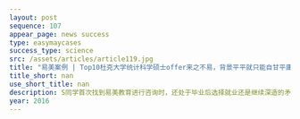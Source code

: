 ```yaml
---
layout: post
sequence: 107
appear_page: news success
type: easymaycases
success_type: science
src: /assets/articles/article119.jpg
title: "易美案例 | Top10杜克大学统计科学硕士offer来之不易，背景平平就只能自甘平庸？"
title_short: nan
use_short_title: nan
description: S同学首次找到易美教育进行咨询时，还处于毕业后选择就业还是继续深造的矛盾当中。一方面，他认为自己的本科专业具有优势，作为STEM专业，他想将自己四年所学用在实际工作中；另一方面，在当今的就业环境下，Top80的本科背景，地理位置又不好让他在专业领域很难有立足之地。然而如果现在开始准备研究生考试，S同学现有的绩点和基本处于零起步的GRE让他对于研究生申请望而生畏。易美VIP团队凭借多年的服务经验，首先帮助S同学的对于未来进行了梳理和规划。现阶段，S同学的专业背景并不是非常突出，且本科学校所处偏僻，没有充足的人脉资源和就业机会。再加上父母一直期待他能有进一步的深造，也让他心中的大天平更偏向选择继续读研。
year: 2016
---
```


